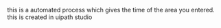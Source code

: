 this is a automated process which gives the time of the area you entered.
this is created in uipath studio 
